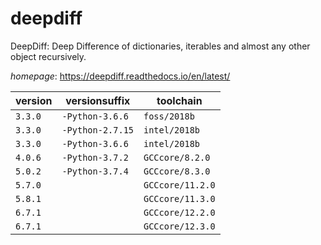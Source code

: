 # deepdiff

DeepDiff: Deep Difference of dictionaries, iterables and almost any other object recursively.

*homepage*: <https://deepdiff.readthedocs.io/en/latest/>

version | versionsuffix | toolchain
--------|---------------|----------
``3.3.0`` | ``-Python-3.6.6`` | ``foss/2018b``
``3.3.0`` | ``-Python-2.7.15`` | ``intel/2018b``
``3.3.0`` | ``-Python-3.6.6`` | ``intel/2018b``
``4.0.6`` | ``-Python-3.7.2`` | ``GCCcore/8.2.0``
``5.0.2`` | ``-Python-3.7.4`` | ``GCCcore/8.3.0``
``5.7.0`` |  | ``GCCcore/11.2.0``
``5.8.1`` |  | ``GCCcore/11.3.0``
``6.7.1`` |  | ``GCCcore/12.2.0``
``6.7.1`` |  | ``GCCcore/12.3.0``
